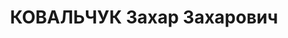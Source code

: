 ---
title: КОВАЛЬЧУК Захар Захарович
description: "Род. в 1893, Гродненская губ., Пружанский уезд, дер. Кривляны, белорус,\
  \ обр.: н/начальное, член ВКП(б) с 1920, исключен в связи с арестом. Проживал: Минск,\
  \ ул. Ленинская 36/43, кв. 22. Директор, Рыбо-консервный завод. Ранее работал секретарем\
  \ Оршанского окружкома партии, зав.отд.кадров ЦК КП(б)Б, предс.ЦК профс.БССР, член\
  \ ЦК КП(б)Б. \n  Арестован 29.07.1937. Обв. по ст. 69, 70, 76 УК БССР - активный\
  \ участник к/р террор.-шпионской орг. Приговор: ВК ВС СССР, 29.10.1937 – ВМН с конфискацией\
  \ имущества. Расстрелян 30.10.1937, г.Минск. \n  Реабилитирован ВК ВС СССР 15.09.1956"
---